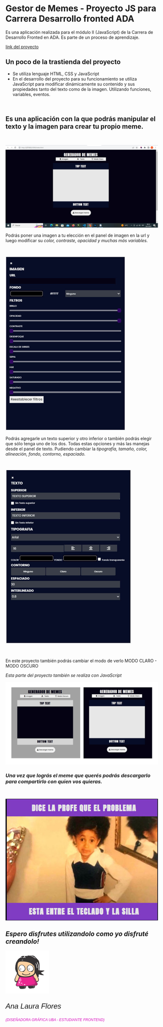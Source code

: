 # Gestor de Memes - Proyecto JS para Carrera Desarrollo fronted ADA
<p> Es una aplicación realizada para el módulo II (JavaScript) de la Carrera de Desarrollo Fronted en ADA. Es parte de un proceso de aprendizaje. </p>

[link del proyecto](https://ana-laura-flores.github.io/gestor-de-memes/)

## Un poco de la trastienda del proyecto

 - Se utiliza lenguaje HTML, CSS y JavaScript
 - En el desarrollo del proyecto para su funcionamiento se utiliza JavaScript para modificar dinámicamente su contenido y sus propiedades tanto del texto como de la imagen. Utilizando funciones, variables, eventos.
 
 <br>


## Es una aplicación con la que podrás manipular el texto y la imagen para crear tu propio meme.
<br>

![portada del gestor de memes](./image/portada_gestor_de_meme.jpg)

<p>Podrás poner una imagen a tu elección en el panel de imagen en la url y luego modificar su <em>color, contraste, opacidad y muchas más variables.</em></p> 
<br>

![panel de imagen del gestor de memes](./image/panel_image.jpg)
<br>

<p>Podrás agregarle un texto superior y otro inferior o también podrás elegir que sólo tenga uno de los dos. Todas estas opciones y más las manejas desde el panel de texto. Pudiendo cambiar la <em>tipografía, tamaño, color, alineación, fondo, contorno, espaciado.</em></p>
<br>

![panel de texto del gestor de memes](./image/panel_text.jpg)

<br>
<p> En este proyecto también podrás cambiar el modo de verlo MODO CLARO - MODO OSCURO</p>
<p> <em> Esta parte del proyecto también se realiza con JavaScript </p>

![modo claro - modo oscuro](./image/modo_claro-modo_oscuro.jpg)


### Una vez que lográs el meme que querés podrás descargarlo para compartirlo con quien vos quieras.
<br>

![meme final](./image/meme_final.jpg)

## Espero disfrutes utilizandolo como yo disfruté creandolo!

![nena de pelo negro](./image/logo_krear.png)
<br>
<p style="font-family:Arial; font-size:24px;"> Ana Laura Flores </p>
 <p style="font-family:Arial; font-size:12px; color:#d813be"> (DISEÑADORA GRÁFICA UBA - ESTUDIANTE FRONTEND) </p>



